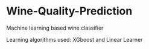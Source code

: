 # Wine-Quality-Prediction
Machine learning based wine classifier

Learning algorithms used: XGboost and Linear Learner
